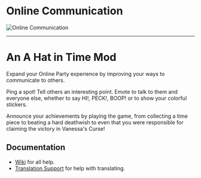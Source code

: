 # Online Communication

![Online Communication](https://i.imgur.com/Bt41mUz.png)

---

# An A Hat in Time Mod

Expand your Online Party experience by improving your ways to communicate to others.

Ping a spot! Tell others an interesting point. Emote to talk to them and everyone else, whether to say HI!, PECK!, BOOP! or to show your colorful stickers.

Announce your achievements by playing the game, from collecting a time piece to beating a hard deathwish to even that you were responsible for claiming the victory in Vanessa's Curse!

## Documentation
* [Wiki](https://github.com/SamiSha99/OnlineCommunication/wiki) for all help.
* [Translation Support](https://github.com/SamiSha99/OnlineCommunication/wiki/Translation-Support) for help with translating.
